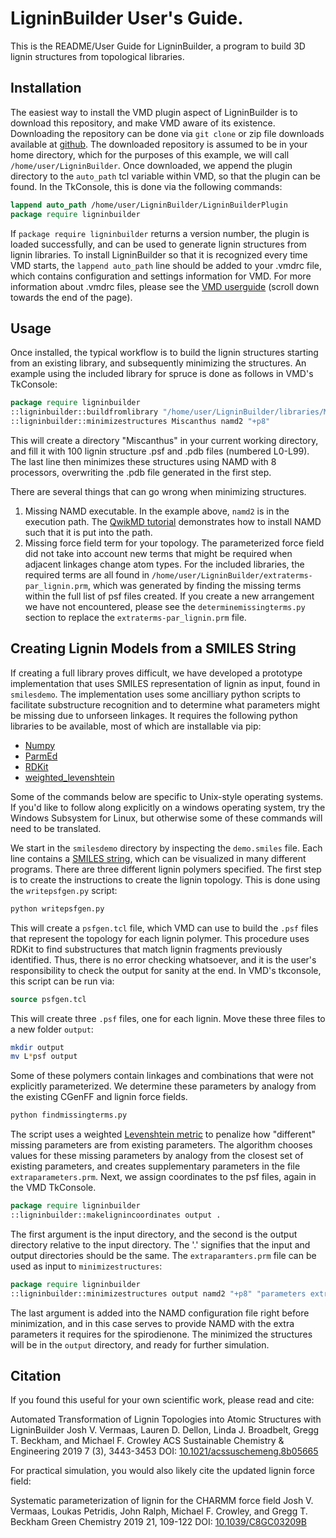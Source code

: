 # LigninBuilder User's Guide.
This is the README/User Guide for LigninBuilder, a program to build 3D lignin structures from topological libraries.

## Installation

The easiest way to install the VMD plugin aspect of LigninBuilder is to download this repository, and make VMD aware of its existence. Downloading the repository can be done via `git clone` or zip file downloads available at [github](https://github.com/jvermaas/LigninBuilder). The downloaded repository is assumed to be in your home directory, which for the purposes of this example, we will call `/home/user/LigninBuilder`. Once downloaded, we append the plugin directory to the `auto_path` tcl variable within VMD, so that the plugin can be found. In the TkConsole, this is done via the following commands:
```tcl
lappend auto_path /home/user/LigninBuilder/LigninBuilderPlugin
package require ligninbuilder
```
If `package require ligninbuilder` returns a version number, the plugin is loaded successfully, and can be used to generate lignin structures from lignin libraries.
To install LigninBuilder so that it is recognized every time VMD starts, the `lappend auto_path` line should be added to your .vmdrc file, which contains configuration and settings information for VMD. For more information about .vmdrc files, please see the [VMD userguide](https://www.ks.uiuc.edu/Research/vmd/current/ug/ug.html) (scroll down towards the end of the page).

## Usage

Once installed, the typical workflow is to build the lignin structures starting from an existing library, and subsequently minimizing the structures. An example using the included library for spruce is done as follows in VMD's TkConsole:
```tcl
package require ligninbuilder
::ligninbuilder::buildfromlibrary "/home/user/LigninBuilder/libraries/Miscanthus Library.txt" Miscanthus
::ligninbuilder::minimizestructures Miscanthus namd2 "+p8"
```
This will create a directory "Miscanthus" in your current working directory, and fill it with 100 lignin structure .psf and .pdb files (numbered L0-L99).
The last line then minimizes these structures using NAMD with 8 processors, overwriting the .pdb file generated in the first step.

There are several things that can go wrong when minimizing structures.
1. Missing NAMD executable. In the example above, `namd2` is in the execution path. The [QwikMD tutorial](https://www.ks.uiuc.edu/Training/Tutorials/qwikmd/qwikmd-tutorial.pdf) demonstrates how to install NAMD such that it is put into the path.
2. Missing force field term for your topology. The parameterized force field did not take into account new terms that might be required when adjacent linkages change atom types. For the included libraries, the required terms are all found in `/home/user/LigninBuilder/extraterms-par_lignin.prm`, which was generated by finding the missing terms within the full list of psf files created. If you create a new arrangement we have not encountered, please see the `determinemissingterms.py` section to replace the `extraterms-par_lignin.prm` file.

## Creating Lignin Models from a SMILES String

If creating a full library proves difficult, we have developed a prototype implementation that uses SMILES representation of lignin as input, found in `smilesdemo`. The implementation uses some ancilliary python scripts to facilitate substructure recognition and to determine what parameters might be missing due to unforseen linkages. It requires the following python libraries to be available, most of which are installable via pip:

- [Numpy](https://pypi.org/project/numpy/)
- [ParmEd](https://pypi.org/project/ParmEd/)
- [RDKit](https://www.rdkit.org/docs/Install.html)
- [weighted_levenshtein](https://pypi.org/project/weighted-levenshtein/)

Some of the commands below are specific to Unix-style operating systems. If you'd like to follow along explicitly on a windows operating system, try the Windows Subsystem for Linux, but otherwise some of these commands will need to be translated.

We start in the `smilesdemo` directory by inspecting the `demo.smiles` file. Each line contains a [SMILES string](https://en.wikipedia.org/wiki/Simplified_molecular-input_line-entry_system), which can be visualized in many different programs. There are three different lignin polymers specified. The first step is to create the instructions to create the lignin topology. This is done using the `writepsfgen.py` script:
```bash
python writepsfgen.py
```
This will create a `psfgen.tcl` file, which VMD can use to build the `.psf` files that represent the topology for each lignin polymer. This procedure uses RDKit to find substructures that match lignin fragments previously identified. Thus, there is no error checking whatsoever, and it is the user's responsibility to check the output for sanity at the end. In VMD's tkconsole, this script can be run via:
```tcl
source psfgen.tcl
```
This will create three `.psf` files, one for each lignin. Move these three files to a new folder `output`:
```bash
mkdir output
mv L*psf output
```
Some of these polymers contain linkages and combinations that were not explicitly parameterized. We determine these parameters by analogy from the existing CGenFF and lignin force fields.
```bash
python findmissingterms.py
```
The script uses a weighted [Levenshtein metric](https://en.wikipedia.org/wiki/Levenshtein_distance) to penalize how "different" missing parameters are from existing parameters. The algorithm chooses values for these missing parameters by analogy from the closest set of existing parameters, and creates supplementary parameters in the file `extraparameters.prm`. Next, we assign coordinates to the psf files, again in the VMD TkConsole.
```tcl
package require ligninbuilder
::ligninbuilder::makelignincoordinates output .
```
The first argument is the input directory, and the second is the output directory relative to the input directory. The '.' signifies that the input and output directories should be the same. The `extraparamters.prm` file can be used as input to `minimizestructures`:
```tcl
package require ligninbuilder
::ligninbuilder::minimizestructures output namd2 "+p8" "parameters extraparameters.prm \n parameters toppar/par_all36_cgenff.prm \n"
```
The last argument is added into the NAMD configuration file right before minimization, and in this case serves to provide NAMD with the extra parameters it requires for the spirodienone. The minimized the structures will be in the `output` directory, and ready for further simulation.

## Citation

If you found this useful for your own scientific work, please read and cite:

Automated Transformation of Lignin Topologies into Atomic Structures with LigninBuilder
Josh V. Vermaas, Lauren D. Dellon, Linda J. Broadbelt, Gregg T. Beckham, and Michael F. Crowley
ACS Sustainable Chemistry & Engineering 2019 7 (3), 3443-3453
DOI: [10.1021/acssuschemeng.8b05665](https://dx.doi.org/10.1021/acssuschemeng.8b05665)

For practical simulation, you would also likely cite the updated lignin force field:

Systematic parameterization of lignin for the CHARMM force field
Josh V. Vermaas, Loukas Petridis, John Ralph, Michael F. Crowley, and Gregg T. Beckham
Green Chemistry 2019 21, 109-122
DOI: [10.1039/C8GC03209B](https://dx.doi.org/10.1039/C8GC03209B)
